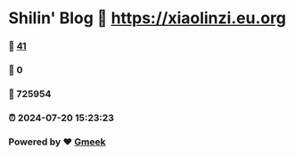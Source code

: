 # Shilin' Blog :link: https://xiaolinzi.eu.org 
### :page_facing_up: [41](https://xiaolinzi.eu.org/tag.html) 
### :speech_balloon: 0 
### :hibiscus: 725954 
### :alarm_clock: 2024-07-20 15:23:23 
### Powered by :heart: [Gmeek](https://github.com/Meekdai/Gmeek)
